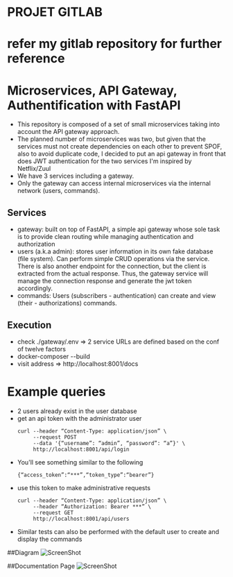 # PROJET GITLAB

# refer my gitlab repository for further reference

# Microservices, API Gateway, Authentification with FastAPI

- This repository is composed of a set of small microservices taking into account the API gateway approach.
- The planned number of microservices was two, but given that the services must not create dependencies on each other to prevent SPOF, also to avoid duplicate code, I decided to put an api gateway in front that does JWT authentication for the two services I'm inspired by Netflix/Zuul
- We have 3 services including a gateway.
- Only the gateway can access internal microservices via the internal network (users, commands).

## Services

- gateway: built on top of FastAPI, a simple api gateway whose sole task is to provide clean
   routing while managing authentication and authorization
- users (a.k.a admin): stores user information in its own fake database (file system).
   Can perform simple CRUD operations via the service. There is also another
   endpoint for the connection, but the client is extracted from the actual response. Thus, the gateway service
   will manage the connection response and generate the jwt token accordingly.
- commands: Users (subscribers - authentication) can create and view (their - authorizations) commands.

## Execution
- check ./gateway/.env => 2 service URLs are defined based on the conf of twelve factors
- docker-composer --build
- visit address => http://localhost:8001/docs

# Example queries
- 2 users already exist in the user database
- get an api token with the administrator user
  ```
  curl --header “Content-Type: application/json” \
       --request POST
       --data '{“username”: “admin”, “password”: “a”}' \
       http://localhost:8001/api/login
  ```
- You'll see something similar to the following
  ```
  {“access_token”:“***”,“token_type”:“bearer”}
  ```
- use this token to make administrative requests
  ```
  curl --header “Content-Type: application/json” \
       --header “Authorization: Bearer ***” \
       --request GET
       http://localhost:8001/api/users
  ```
- Similar tests can also be performed with the default user to create and display the commands


##Diagram
![ScreenShot](https://github.com/DataScientest/gitlab_devops_exams/blob/main/diagram.png)

##Documentation Page
![ScreenShot](https://github.com/DataScientest/gitlab_devops_exams/blob/main/docs.png)
